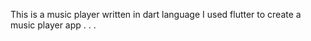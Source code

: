 This is a music player written in dart language
I used flutter to create a music player app
.
.
.



